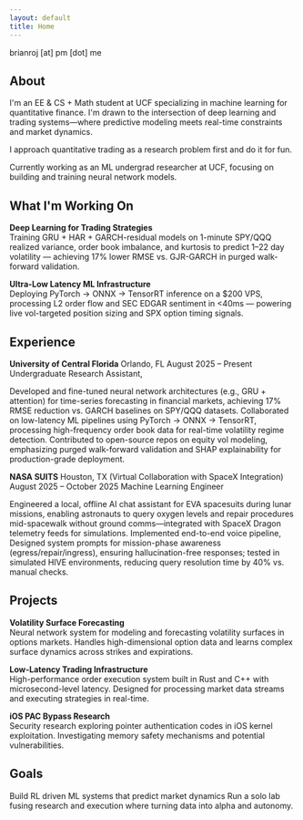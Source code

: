 ```yaml
---
layout: default
title: Home
---
```


<div class="contact-email">brianroj [at] pm [dot] me

## About

I'm an EE & CS + Math student at UCF specializing in machine learning for quantitative finance. I'm drawn to the intersection of deep learning and trading systems—where predictive modeling meets real-time constraints and market dynamics.

I approach quantitative trading as a research problem first and do it for fun. 

Currently working as an ML undergrad researcher at UCF, focusing on building and training neural network models.

## What I'm Working On

**Deep Learning for Trading Strategies**  
Training GRU + HAR + GARCH-residual models on 1-minute SPY/QQQ realized variance, order book imbalance, and kurtosis to predict 1–22 day volatility — achieving 17% lower RMSE vs. GJR-GARCH in purged walk-forward validation.

**Ultra-Low Latency ML Infrastructure**  
Deploying PyTorch → ONNX → TensorRT inference on a $200 VPS, processing L2 order flow and SEC EDGAR sentiment in <40ms — powering live vol-targeted position sizing and SPX option timing signals.


## Experience

**University of Central Florida**
Orlando, FL
August 2025 – Present
Undergraduate Research Assistant,

Developed and fine-tuned neural network architectures (e.g., GRU + attention) for time-series forecasting in financial markets, achieving 17% RMSE reduction vs. GARCH baselines on SPY/QQQ datasets.
Collaborated on low-latency ML pipelines using PyTorch → ONNX → TensorRT, processing high-frequency order book data for real-time volatility regime detection.
Contributed to open-source repos on equity vol modeling, emphasizing purged walk-forward validation and SHAP explainability for production-grade deployment.

**NASA SUITS**
Houston, TX (Virtual Collaboration with SpaceX Integration)
August 2025 – October 2025
Machine Learning Engineer

Engineered a local, offline AI chat assistant for EVA spacesuits during lunar missions, enabling astronauts to query oxygen levels and repair procedures mid-spacewalk without ground comms—integrated with SpaceX Dragon telemetry feeds for simulations.
Implemented end-to-end voice pipeline,
Designed system prompts for mission-phase awareness (egress/repair/ingress), ensuring hallucination-free responses; tested in simulated HIVE environments, reducing query resolution time by 40% vs. manual checks.

## Projects

**Volatility Surface Forecasting**  
Neural network system for modeling and forecasting volatility surfaces in options markets. Handles high-dimensional option data and learns complex surface dynamics across strikes and expirations.

**Low-Latency Trading Infrastructure**  
High-performance order execution system built in Rust and C++ with microsecond-level latency. Designed for processing market data streams and executing strategies in real-time.

**iOS PAC Bypass Research**  
Security research exploring pointer authentication codes in iOS kernel exploitation. Investigating memory safety mechanisms and potential vulnerabilities.

## Goals
Build RL driven ML systems that predict market dynamics 
Run a solo lab fusing research and execution where turning data into alpha and autonomy.
